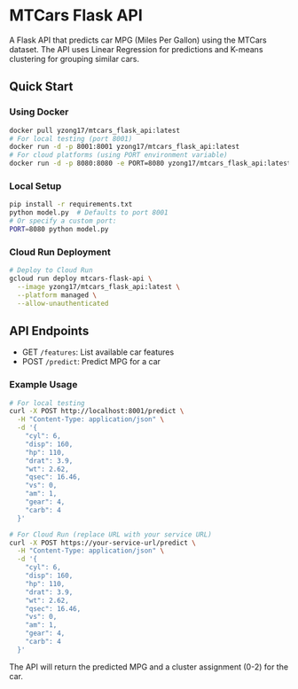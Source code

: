 # MTCars Flask API

A Flask API that predicts car MPG (Miles Per Gallon) using the MTCars dataset. The API uses Linear Regression for predictions and K-means clustering for grouping similar cars.

## Quick Start

### Using Docker
```bash
docker pull yzong17/mtcars_flask_api:latest
# For local testing (port 8001)
docker run -d -p 8001:8001 yzong17/mtcars_flask_api:latest
# For cloud platforms (using PORT environment variable)
docker run -d -p 8080:8080 -e PORT=8080 yzong17/mtcars_flask_api:latest
```

### Local Setup
```bash
pip install -r requirements.txt
python model.py  # Defaults to port 8001
# Or specify a custom port:
PORT=8080 python model.py
```

### Cloud Run Deployment
```bash
# Deploy to Cloud Run
gcloud run deploy mtcars-flask-api \
  --image yzong17/mtcars_flask_api:latest \
  --platform managed \
  --allow-unauthenticated
```

## API Endpoints

- GET `/features`: List available car features
- POST `/predict`: Predict MPG for a car

### Example Usage
```bash
# For local testing
curl -X POST http://localhost:8001/predict \
  -H "Content-Type: application/json" \
  -d '{
    "cyl": 6,
    "disp": 160,
    "hp": 110,
    "drat": 3.9,
    "wt": 2.62,
    "qsec": 16.46,
    "vs": 0,
    "am": 1,
    "gear": 4,
    "carb": 4
  }'

# For Cloud Run (replace URL with your service URL)
curl -X POST https://your-service-url/predict \
  -H "Content-Type: application/json" \
  -d '{
    "cyl": 6,
    "disp": 160,
    "hp": 110,
    "drat": 3.9,
    "wt": 2.62,
    "qsec": 16.46,
    "vs": 0,
    "am": 1,
    "gear": 4,
    "carb": 4
  }'
```

The API will return the predicted MPG and a cluster assignment (0-2) for the car. 